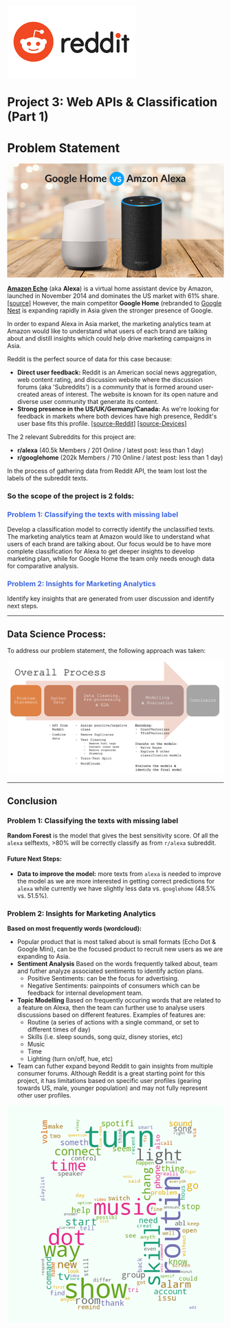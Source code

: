 <img src= "images/reddit.png" alt="reddit logo" align="center">


# Project 3: Web APIs & Classification (Part 1)

# Problem Statement

<img src= "images/Google_Home_vs_Amazon_Alexa.png" alt="gh_alexa">

**[Amazon Echo](https://en.wikipedia.org/wiki/Amazon_Echo)** (aka **Alexa**) is a virtual home assistant device by Amazon, launched in November 2014 and dominates the US market with 61% share. [[source]](https://voicebot.ai/2019/03/07/u-s-smart-speaker-ownership-rises-40-in-2018-to-66-4-million-and-amazon-echo-maintains-market-share-lead-says-new-report-from-voicebot/)  However, the main competitor **Google Home** (rebranded to [Google Nest](https://en.wikipedia.org/wiki/Google_Nest_(smart_speakers)) is expanding rapidly in Asia given the stronger presence of Google.  

In order to expand Alexa in Asia market, the marketing analytics team at Amazon would like to understand what users of each brand are talking about and distill insights which could help drive marketing campaigns in Asia.

Reddit is the perfect source of data for this case because:
- **Direct user feedback:** Reddit is an American social news aggregation, web content rating, and discussion website where the discussion forums (aka 'Subreddits') is a *community* that is formed around user-created areas of interest. The website is known for its open nature and diverse user community that generate its content.
- **Strong presence in the US/UK/Germany/Canada:** As we're looking for feedback in markets where both devices have high presence, Reddit's user base fits this profile.  [[source-Reddit]](https://www.statista.com/statistics/325144/reddit-global-active-user-distribution/) [[source-Devices]](https://voicebot.ai/2019/04/15/smart-speaker-installed-base-to-surpass-200-million-in-2019-grow-to-500-million-in-2023-canalys/)

The 2 relevant Subreddits for this project are:
- **r/alexa**  (40.5k Members / 201 Online / latest post: less than 1 day)
- **r/googlehome** (202k Members / 710 Online / latest post: less than 1 day)


In the process of gathering data from Reddit API, the team lost lost the labels of the subreddit texts.  

### So the scope of the project is 2 folds:

### <span style='color:royalblue'>Problem 1: Classifying the texts with missing label</span>

Develop a classification model to correctly identify the unclassified texts.  The marketing analytics team at Amazon would like to understand what users of each brand are talking about.  Our focus would be to have more complete classification for Alexa to get deeper insights to develop marketing plan, while for Google Home the team only needs enough data for comparative analysis.

### <span style='color:royalblue'>Problem 2: Insights for Marketing Analytics</span>

Identify key insights that are generated from user discussion and identify next steps.

---


## Data Science Process:

To address our problem statement, the following approach was taken:

<img src= "images/process.png" alt="process">


---


## Conclusion

### Problem 1: Classifying the texts with missing label

**Random Forest** is the model that gives the best sensitivity score.  Of all the `alexa` selftexts, >80% will be correctly classify as from `r/alexa` subreddit.

#### Future Next Steps:

- **Data to improve the model:** more texts from `alexa` is needed to improve the model as we are more interested in getting correct predictions for `alexa` while currently we have slightly less data vs. `googlehome` (48.5% vs. 51.5%).

### Problem 2: Insights for Marketing Analytics



**Based on most frequently words (wordcloud):**

   - Popular product that is most talked about is small formats (Echo Dot & Google Mini), can be the focused product to recruit new users as we are expanding to Asia.
   - **Sentiment Analysis** Based on the words frequently talked about, team and futher analyze associated sentiments to identify action plans.
     - Positive Sentiments:  can be the focus for advertising.
     - Negative Sentiments:  painpoints of consumers which can be feedback for internal development team.
   - **Topic Modelling** Based on frequently occuring words that are related to a feature on Alexa, then the team can further use to analyse users discussions based on different features.  Examples of features are:
     - Routine (a series of actions with a single command, or set to different times of day)
     - Skills (i.e. sleep sounds, song quiz, disney stories, etc)
     - Music
     - Time
     - Lighting (turn on/off, hue, etc)
   - Team can futher expand beyond Reddit to gain insights from multiple consumer forums.  Although Reddit is a great starting point for this project, it has limitations based on specific user profiles (gearing towards US, male, younger population) and may not fully represent other user profiles.  

<img src= "images/alexa.png" alt="alexa" align="left">

